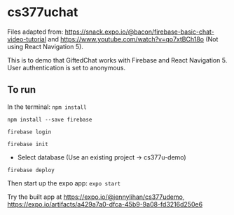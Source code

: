 # cs377uchat

Files adapted from: https://snack.expo.io/@bacon/firebase-basic-chat-video-tutorial and https://www.youtube.com/watch?v=qo7xtBCh18o (Not using React Navigation 5). 


This is to demo that GiftedChat works with Firebase and React Navigation 5. User authentication is set to anonymous. 

## To run

In the terminal: 
```npm install```

```npm install --save firebase```

```firebase login```

```firebase init```
* Select database (Use an existing project -> cs377u-demo)

```firebase deploy```

Then start up the expo app:
```expo start```


Try the built app at https://expo.io/@jennylihan/cs377udemo, https://expo.io/artifacts/a429a7a0-dfca-45b9-9a08-fd3216d250e6
